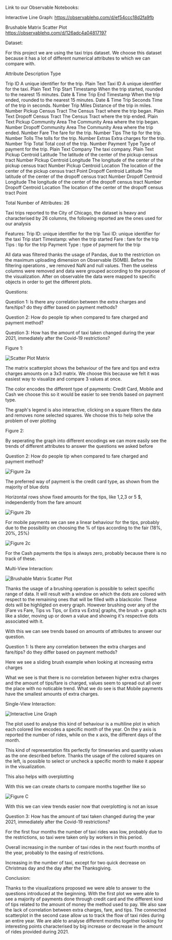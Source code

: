 

Link to our Observable Notebooks:

Interactive Line Graph:
https://observablehq.com/d/ef54ccc18d2fa9fb

Brushable Matrix Scatter Plot
https://observablehq.com/d/126adc4a04817197



Dataset:

For this project we are using the taxi trips dataset. We choose this dataset because it has a lot of different numerical attributes to which we can compare with.


Attribute                   Description                                                 Type         

Trip ID	                    A unique identifier for the trip.                           Plain Text
Taxi ID	                    A unique identifier for the taxi.                           Plain Text
Trip Start Timestamp	    When the trip started, rounded to the nearest 15 minutes.   Date & Time
Trip End Timestamp	        When the trip ended, rounded to the nearest 15 minutes.     Date & Time
Trip Seconds	            Time of the trip in seconds.                                Number
Trip Miles	                Distance of the trip in miles.                              Number
Pickup Census Tract	        The Census Tract where the trip began.                      Plain Text
Dropoff Census Tract	    The Census Tract where the trip ended.                      Plain Text
Pickup Community Area	    The Community Area where the trip began.                    Number
Dropoff Community Area	    The Community Area where the trip ended.                    Number
Fare	                    The fare for the trip.                                      Number
Tips	                    The tip for the trip.                                       Number
Tolls	                    The tolls for the trip.                                     Number
Extras	                    Extra charges for the trip.                                 Number
Trip Total	                Total cost of the trip.                                     Number
Payment Type	            Type of payment for the trip.                               Plain Text
Company	                    The taxi company.                                           Plain Text
Pickup Centroid Latitude	The latitude of the center of the pickup census tract       Number
Pickup Centroid Longitude	The longitude of the center of the pickup census tract      Number
Pickup Centroid Location	The location of the center of the pickup census tract       Point
Dropoff Centroid Latitude	The latitude of the center of the dropoff census tract      Number
Dropoff Centroid Longitude	The longitude of the center of the dropoff census tract     Number
Dropoff Centroid Location	The location of the center of the dropoff census tract      Point

Total Number of Attributes: 26

Taxi trips reported to the City of Chicago, the dataset is heavy and characterised by 26 columns, the following reported are the ones used for our analysis

Features:
Trip ID: unique identifier for the trip
Taxi ID: unique identifier for the taxi
Trip start Timestamp: when the trip started
Fare : fare for the trip
Tips : tip for the trip 
Payment Type : type of payment for the trip

All data was filtered thanks the usage of Pandas, due to the restriction on the maximum uploading dimension on Observable (50MB). Before the filtering operations , we removed NaN and null values. Then the useless columns were removed and data were grouped according to the purpose of the visualization. After on observable the data were mapped to specific objects in order to get the different plots.


Questions:

Question 1:
    Is there any correlation between the extra charges and fare/tips? do they differ based on payment methods? 

Question 2:
    How do people tip when compared to fare charged and payment method?

Question 3:
    How has the amount of taxi taken changed during the year 2021, immediately after the Covid-19 restrictions?

Figure 1:

![Scatter Plot Matrix](Plots/Multi-Scatter.PNG)


The matrix scatterplot shows the behaviour of the fare and tips and extra charges amounts on a 3x3 matrix.
We choose this because we felt it was easiest way to visualize and compare 3 values at once. 

The color encodes the different type of payments: Credit Card, Mobile and Cash
we choose this so it would be easier to see trends based on payment type.

The graph's legend is also interactive, clicking on a square filters the data and removes none selected squares.
We choose this to help solve the problem of over plotting


Figure 2:

By seperating the graph into different encodings we can more easily see the trends of different attributes
to answer the questions we asked before

Question 2:
    How do people tip when compared to fare charged and payment method?

![Figure 2a](Plots/Credit.PNG)

The preferred way of payment is the credit card type, as shown from the majority of blue dots

Horizontal rows show fixed amounts for the tips, like 1,2,3 or 5 $, independently from the fare amount 

![Figure 2b](Plots/Mobile.PNG)

For mobile payments we can see a linear behaviour for the tips, 
probably due to the possibility on choosing the % of tips according to the fair (18%, 20%, 25%)


![Figure 2c](Plots/Cash.PNG)

For the Cash payments the tips is always zero, probably because there is no track of these.


Multi-View Interaction:

![Brushable Matrix Scatter Plot](Plots/Interaction.gif)


Thanks the usage of a brushing operation is possible to select specific range of data. It will result with a window on which the dots are colored with respect to the remaining ones that will be filled with a blackcolor. These dots will be highligted on every graph. However brushing over any of the [Fare vs Fare, Tips vs Tips, or Extra vs Extra] graphs, the brush + graph acts like a slider, moving up or down a value and showing it's respective dots associated with it. 

With this we can see trends based on amounts of attributes to answer our question.

Question 1:
    Is there any correlation between the extra charges and fare/tips? do they differ based on payment methods? 


Here we see a sliding brush example when looking at increasing extra charges

What we see is that there is no correlation between	 higher extra charges and the amount of tips/fare is charged, values seem to spread out all over the place with no noticable trend. What we do see is that Mobile payments have the smallest amounts of extra charges.




Single-View Interaction:

![Interactive Line Graph](Plots/Interactive_Map.png)


The plot used to analyse this kind of behaviour is a multiline plot in which each colored line encodes a specific month of the year. On the y axis is reported the number of rides, while on the x axis, the different days of the month. 

This kind of representation fits perfectly for timeseries and quantity values as the one described before.
Thanks the usage of the colored squares on the left, is possible to select or uncheck a specific month to make it appear in the visualization.

This also helps with overplotting

With this we can create charts to compare months together like so

![Figure C](Plots/Map_Comparison.png)

With this we can view trends easier now that overplotting is not an issue

Question 3:
    How has the amount of taxi taken changed during the year 2021, immediately after the Covid-19 restrictions?


For the first four months the number of taxi rides was low, probably due to the restrictions, so taxi were taken only by workers in this period.

Overall increasing in the number of taxi rides in the next fourth months of the year, probably to the easing of restrictions.

Increasing in the number of taxi, except for two quick decrease on Christmas day and the day after the Thanksgiving.



Conclusion:

Thanks to the visualizations proposed we were able to answer to the questions introduced at the beginning.
With the first plot we were able to see a majority of payments done through credit card and the different kind of tips related to the amount of money the method used to pay. We also saw the lack of correlation between extra charges, fare, and tips.
The connected scatterplot in the second case allow us to track the flow of taxi rides during an entire year. We are able to analyse different months together looking for interesting points characterised by big increase or decrease in the amount of rides provided during 2021.


